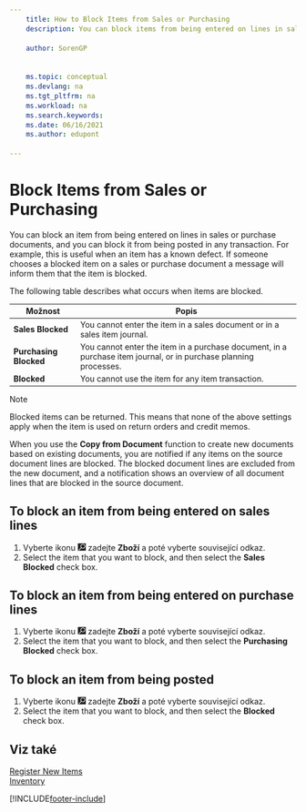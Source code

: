 ```yaml
---
    title: How to Block Items from Sales or Purchasing
    description: You can block items from being entered on lines in sales or purchase documents, as well as from being posted in a transaction.

    author: SorenGP


    ms.topic: conceptual
    ms.devlang: na
    ms.tgt_pltfrm: na
    ms.workload: na
    ms.search.keywords:
    ms.date: 06/16/2021
    ms.author: edupont

---
```

# Block Items from Sales or Purchasing
You can block an item from being entered on lines in sales or purchase documents, and you can block it from being posted in any transaction. For example, this is useful when an item has a known defect. If someone chooses a blocked item on a sales or purchase document a message will inform them that the item is blocked.

The following table describes what occurs when items are blocked.

| Možnost | Popis |
|--------------------|------------|  
| **Sales Blocked** | You cannot enter the item in a sales document or in a sales item journal. |
| **Purchasing Blocked** | You cannot enter the item in a purchase document, in a purchase item journal, or in purchase planning processes. |
| **Blocked** | You cannot use the item for any item transaction. |

> [!NOTE]
> Blocked items can be returned. This means that none of the above settings apply when the item is used on return orders and credit memos.

When you use the **Copy from Document** function to create new documents based on existing documents, you are notified if any items on the source document lines are blocked. The blocked document lines are excluded from the new document, and a notification shows an overview of all document lines that are blocked in the source document.

## To block an item from being entered on sales lines
1. Vyberte ikonu ![Žárovky, která otevře funkci Řekněte mi](media/ui-search/search_small.png "Řekněte mi, co chcete dělat") zadejte **Zboží** a poté vyberte související odkaz.
2. Select the item that you want to block, and then select the **Sales Blocked** check box.

## To block an item from being entered on purchase lines
1. Vyberte ikonu ![Žárovky, která otevře funkci Řekněte mi](media/ui-search/search_small.png "Řekněte mi, co chcete dělat") zadejte **Zboží** a poté vyberte související odkaz.
2. Select the item that you want to block, and then select the **Purchasing Blocked** check box.

## To block an item from being posted
1. Vyberte ikonu ![Žárovky, která otevře funkci Řekněte mi](media/ui-search/search_small.png "Řekněte mi, co chcete dělat") zadejte **Zboží** a poté vyberte související odkaz.
2. Select the item that you want to block, and then select the **Blocked** check box.

## Viz také
[Register New Items](inventory-how-register-new-items.md)  
[Inventory](inventory-manage-inventory.md)


[!INCLUDE[footer-include](includes/footer-banner.md)]